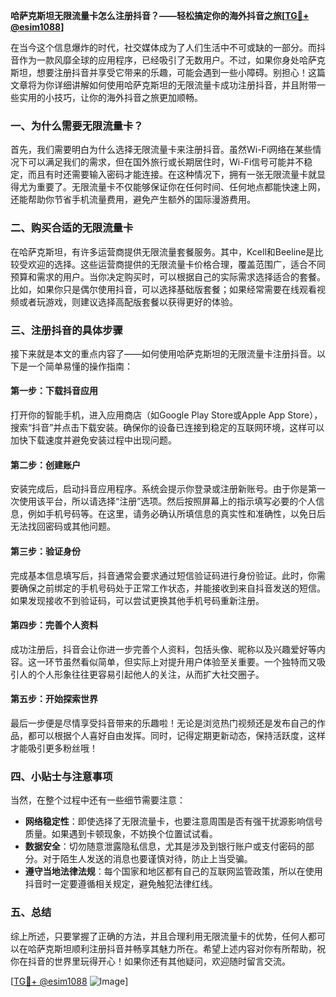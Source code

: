 **哈萨克斯坦无限流量卡怎么注册抖音？——轻松搞定你的海外抖音之旅[[TG💪+ @esim1088](https://t.me/s/esim1088)]**

在当今这个信息爆炸的时代，社交媒体成为了人们生活中不可或缺的一部分。而抖音作为一款风靡全球的应用程序，已经吸引了无数用户。不过，如果你身处哈萨克斯坦，想要注册抖音并享受它带来的乐趣，可能会遇到一些小障碍。别担心！这篇文章将为你详细讲解如何使用哈萨克斯坦的无限流量卡成功注册抖音，并且附带一些实用的小技巧，让你的海外抖音之旅更加顺畅。

### 一、为什么需要无限流量卡？

首先，我们需要明白为什么选择无限流量卡来注册抖音。虽然Wi-Fi网络在某些情况下可以满足我们的需求，但在国外旅行或长期居住时，Wi-Fi信号可能并不稳定，而且有时还需要输入密码才能连接。在这种情况下，拥有一张无限流量卡就显得尤为重要了。无限流量卡不仅能够保证你在任何时间、任何地点都能快速上网，还能帮助你节省手机流量费用，避免产生额外的国际漫游费用。

### 二、购买合适的无限流量卡

在哈萨克斯坦，有许多运营商提供无限流量套餐服务。其中，Kcell和Beeline是比较受欢迎的选择。这些运营商提供的无限流量卡价格合理，覆盖范围广，适合不同预算和需求的用户。当你决定购买时，可以根据自己的实际需求选择适合的套餐。比如，如果你只是偶尔使用抖音，可以选择基础版套餐；如果经常需要在线观看视频或者玩游戏，则建议选择高配版套餐以获得更好的体验。

### 三、注册抖音的具体步骤

接下来就是本文的重点内容了——如何使用哈萨克斯坦的无限流量卡注册抖音。以下是一个简单易懂的操作指南：

#### 第一步：下载抖音应用

打开你的智能手机，进入应用商店（如Google Play Store或Apple App Store），搜索“抖音”并点击下载安装。确保你的设备已连接到稳定的互联网环境，这样可以加快下载速度并避免安装过程中出现问题。

#### 第二步：创建账户

安装完成后，启动抖音应用程序。系统会提示你登录或注册新账号。由于你是第一次使用该平台，所以请选择“注册”选项。然后按照屏幕上的指示填写必要的个人信息，例如手机号码等。在这里，请务必确认所填信息的真实性和准确性，以免日后无法找回密码或其他问题。

#### 第三步：验证身份

完成基本信息填写后，抖音通常会要求通过短信验证码进行身份验证。此时，你需要确保之前绑定的手机号码处于正常工作状态，并能接收到来自抖音发送的短信。如果发现接收不到验证码，可以尝试更换其他手机号码重新注册。

#### 第四步：完善个人资料

成功注册后，抖音会让你进一步完善个人资料，包括头像、昵称以及兴趣爱好等内容。这一环节虽然看似简单，但实际上对提升用户体验至关重要。一个独特而又吸引人的个人形象往往更容易引起他人的关注，从而扩大社交圈子。

#### 第五步：开始探索世界

最后一步便是尽情享受抖音带来的乐趣啦！无论是浏览热门视频还是发布自己的作品，都可以根据个人喜好自由发挥。同时，记得定期更新动态，保持活跃度，这样才能吸引更多粉丝哦！

### 四、小贴士与注意事项

当然，在整个过程中还有一些细节需要注意：

- **网络稳定性**：即使选择了无限流量卡，也要注意周围是否有强干扰源影响信号质量。如果遇到卡顿现象，不妨换个位置试试看。
- **数据安全**：切勿随意泄露隐私信息，尤其是涉及到银行账户或支付密码的部分。对于陌生人发送的消息也要谨慎对待，防止上当受骗。
- **遵守当地法律法规**：每个国家和地区都有自己的互联网监管政策，所以在使用抖音时一定要遵循相关规定，避免触犯法律红线。

### 五、总结

综上所述，只要掌握了正确的方法，并且合理利用无限流量卡的优势，任何人都可以在哈萨克斯坦顺利注册抖音并畅享其魅力所在。希望上述内容对你有所帮助，祝你在抖音的世界里玩得开心！如果你还有其他疑问，欢迎随时留言交流。

[[TG💪+ @esim1088](https://t.me/s/esim1088) ![Image](https://i.postimg.cc/4NQfJmqS/Snipaste-2025-05-13-00-14-12.png)]